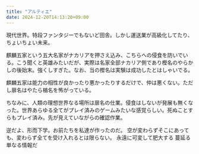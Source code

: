 ```yaml
---
title: "アルティエ"
date: 2024-12-20T14:13:20+09:00
---
```

現代世界。特段ファンタジーでもないど田舎。しかし運送業が高級化してたり、ちょいちょい未来。

麒麟五家という五大名家がナカリアを押さえ込み、こちらへの侵食を防いでいる。こう聞くと英雄みたいだが、実際は名家全部ナカリア側であり樫名のやらかしの後始末。強くしすぎた。なお、当の樫名は実験は成功したとはしゃいでる。

麒麟五家は能力の相性が良かったり悪かったりするだけで、仲は悪くない。ただし扉名はやたら楢名を怖がっている。

ちなみに、人類の理想世界なる場所は扉名の仕業。侵食はしないが発展も無くなった。世界あらゆる全てがプレイ済みのゲームみたいな感覚らしい。死ぬことすらもプレイ済み。先が見えていながらの確認作業。


逆だよ、形而下学。お前たちを私達が作ったのだ。
空が変わらずそこにあっても、変わらず全てを受け入れるとは限らない。
永遠に可変して肥大する
蔓延る単なる情報だ
